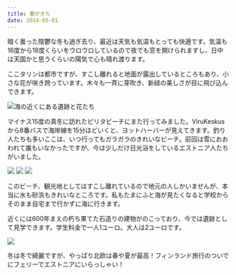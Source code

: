 ```yaml
---
title: 春がきた
date: 2014-05-01
---
```


暗く曇った陰鬱な冬も過ぎ去り、最近は天気も気温もとっても快適です。気温も16度から18度くらいをウロウロしているので夜でも窓を開けられますし、日中は天国かと思うくらいの陽気で心も晴れ渡ります。

ここタリンは都市ですが、すこし離れると地面が露出しているところもあり、小さな花が咲き誇っています。木々も一斉に芽吹き、新緑の美しさが目に飛び込んできます。

![海の近くにある遺跡と花たち](https://img.xar.sh/14072525443_8b89a8237c_b_d.jpg)

マイナス15度の真冬に訪れたピリタビーチにまた行ってみました。ViruKeskusから8番バスで海岸線を15分ほどいくと、ヨットハーバーが見えてきます。釣り人たちも多いここは、いつ行ってもガラガラのきれいなビーチ。前回は雪におおわれて誰もいなかったですが、今は少しだけ日光浴をしているエストニア人たちがいました。

![](https://img.xar.sh/14029353826_9969c400c9_b_d.jpg)
![](https://img.xar.sh/14049291961_781219cb65_b_d.jpg)
![](https://img.xar.sh/14072512263_5a031a59e5_b_d.jpg)

このビーチ、観光地としてはすこし離れているので地元の人しかいませんが、本当に水も砂浜もきれいなところです。私もたまにふと海が見たくなると学校からそのまま自宅まで行かずに海に行きます。

近くには600年まえの朽ち果てた石造りの建物がのこっており、今では遺跡として見学できます。学生料金で一人1ユーロ。大人は2ユーロです。

![](https://img.xar.sh/14049304142_b31b34d29e_b_d.jpg)

冬は冬で綺麗ですが、やっぱり北欧は春や夏が最高！フィンランド旅行のついでにフェリーでエストニアにいらっしゃい！
